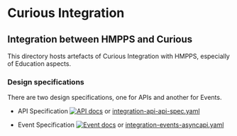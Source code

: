 # Curious Integration

## Integration between HMPPS and Curious

This directory hosts artefacts of Curious Integration with HMPPS, especially of Education aspects.

### Design specifications

There are two design specifications, one for APIs and another for Events.

- API Specification [![API docs](https://img.shields.io/badge/API_docs-view-85EA2D.svg?logo=swagger)](https://editor-next.swagger.io/?url=https://raw.githubusercontent.com/ministryofjustice/curious-API/refs/heads/ESWE-1347-integration-specs/integration/integration-api-api-spec.yaml) or [integration-api-api-spec.yaml](integration-api-api-spec.yaml)

- Event Specification [![Event docs](https://img.shields.io/badge/Event_docs-view-85EA2D.svg)](https://studio.asyncapi.com/?url=https://raw.githubusercontent.com/ministryofjustice/curious-API/refs/heads/ESWE-1347-integration-specs/integration/integration-events-asyncapi.yaml) or [integration-events-asyncapi.yaml](integration-events-asyncapi.yaml)
